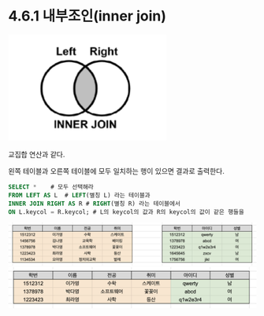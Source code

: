 # 4.6.1 내부조인(inner join)

<img src="../../assets/4.6/inner.png">

교집합 연산과 같다.

왼쪽 테이블과 오른쪽 테이블에 모두 일치하는 행이 있으면 결과로 출력한다.

```sql
SELECT *    # 모두 선택해라
FROM LEFT AS L  # LEFT(별칭 L) 라는 테이블과
INNER JOIN RIGHT AS R # RIGHT(별칭 R) 라는 테이블에서
ON L.keycol = R.keycol; # L의 keycol의 값과 R의 keycol의 값이 같은 행들을
```

<img src="../../assets/4.6/sample.png" width="800px">
<img src="../../assets/4.6/inner2.png" width="800px">
